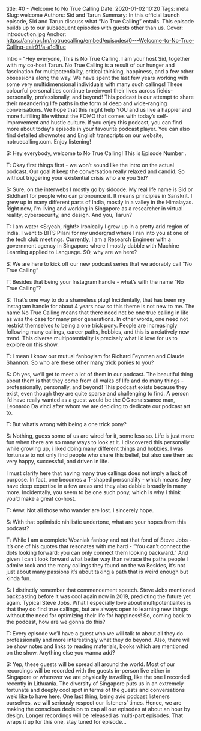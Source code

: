 title: #0 - Welcome to No True Calling
Date: 2020-01-02 10:20
Tags: meta
Slug: welcome
Authors: Sid and Tarun
Summary: In this official launch episode, Sid and Tarun discuss what “No True Calling” entails. This episode builds up to our subsequent episodes with guests other than us.
Cover: introduction.jpg
Anchor: https://anchor.fm/notruecalling/embed/episodes/0---Welcome-to-No-True-Calling-eair91/a-a1d1fuc

Intro - "Hey everyone, This is No True Calling. I am your host Sid, together with my co-host Tarun.  No True Calling is a result of our hunger and fascination for multipotentiality, critical thinking, happiness, and a few other obsessions along the way. We have spent the last few years working with some very multidimensional individuals with many such callings! These colourful personalities continue to reinvent their lives across fields- personally, professionally, and beyond! This podcast is our attempt to share their meandering life paths in the form of deep and wide-ranging conversations. We hope that this might help YOU and us live a happier and more fulfilling life without the FOMO that comes with today’s self-improvement and hustle culture.  If you enjoy this podcast, you can find more about today's episode in your favourite podcast player. You can also find detailed shownotes and English transcripts on our website, notruecalling.com. Enjoy listening!

S: Hey everybody, welcome to No True Calling! This is Episode Number <SIRI Zero>.

T: Okay first things first - we won’t sound like the intro on the actual podcast. Our goal it keep the conversation really relaxed and candid. So without triggering your existential crisis who are you Sid?

S: Sure, on the interwebs I mostly go by sidcode. My real life name is Sid or Siddhant for people who can pronounce it. It means principles in Sanskrit. I grew up in many different parts of India, mostly in a valley in the Himalayas. Right now, I’m living and working in Singapore as a researcher in virtual reality, cybersecurity, and design. And you, Tarun?

T: I am water <S:yeah, right!> Ironically I grew up in a pretty arid region of India. I went to BITS Pilani for my undergrad where I ran into you at one of the tech club meetings. Currently, I am a Research Engineer with a government agency in Singapore where I mostly dabble with Machine Learning applied to Language. SO, why are we here?

S: We are here to kick off our new podcast series that we adorably call  “No True Calling“

T: Besides that being your Instagram handle - what’s with the name “No True Calling”?

S: That’s one way to do a shameless plug! Incidentally, that has been my instagram handle for about 4 years now so this theme is not new to me. The name No True Calling means that there need not be one true calling in life as was the case for many prior generations. In other words, one need not restrict themselves to being a one trick pony. People are increasingly following many callings, career paths, hobbies, and this is a relatively new trend. This diverse multipotentiality is precisely what I’d love for us to explore on this show.

T: I mean I know our mutual fanboyism for Richard Feynman and Claude Shannon. So who are these other many trick ponies to you?  

S: Oh yes, we’ll get to meet a lot of them in our podcast. The beautiful thing about them is that they come from all walks of life and do many things - professionally, personally, and beyond! This podcast exists because they exist, even though they are quite sparse and challenging to find. A person I’d have really wanted as a guest would be the OG renaissance man, Leonardo Da vinci after whom we are deciding to dedicate our podcast art to.

T: But what’s wrong with being a one trick pony?

S: Nothing, guess some of us are wired for it, some less so. Life is just more fun when there are so many ways to look at it. I discovered this personally while growing up, i liked doing many different things and hobbies. I was fortunate to not only find people who share this belief, but also see them as very happy, successful, and driven in life.

I must clarify here that having many true callings does not imply a lack of purpose. In fact, one becomes a T-shaped personality - which means they have deep expertise in a few areas and they also dabble broadly in many more. Incidentally, you seem to be one such pony, which is why I think you’d make a great co-host.

T: Aww. Not all those who wander are lost. I sincerely hope. 

S: With that optimistic nihilistic undertone, what are your hopes from this podcast? 

T: While I am a complete Wozniak fanboy and not that fond of Steve Jobs - it’s one of his quotes that resonates with me hard - ”You can't connect the dots looking forward; you can only connect them looking backward.” And given I can’t look forward what better way than retrace the paths people I admire took and the many callings they found on the wa Besides, it’s not just about many passions it’s about taking a path that is weird enough but kinda fun.

S: I distinctly remember that commencement speech. Steve Jobs mentioned backcasting before it was cool again now in 2019, predicting the future yet again. Typical Steve Jobs. What I especially love about multipotentialites is that they do find true callings, but are always open to learning new things without the need for optimizing their life for happiness!
So, coming back to the podcast, how are we gonna do this?

T: Every episode we’ll have a guest who we will talk to about all they do professionally and more interestingly what they do beyond. Also, there will be show notes and links to reading materials, books which are mentioned on the show. Anything else you wanna add?

S: Yep, these guests will be spread all around the world. Most of our recordings will be recorded with the guests in-person live either in Singapore or wherever we are physically travelling, like the one I recorded recently in Lithuania. The diversity of Singapore puts us in an extremely fortunate and deeply cool spot in terms of the guests and conversations we’d like to have here. One last thing, being avid podcast listeners ourselves, we will seriously respect our listeners’ times. Hence, we are making the conscious decision to cap all our episodes at about an hour by design. Longer recordings will be released as multi-part episodes. That wraps it up for this one, stay tuned for episode...
